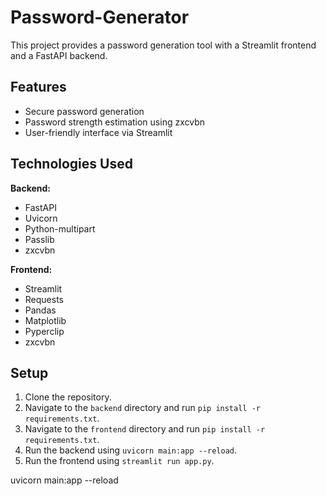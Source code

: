 # Password-Generator

This project provides a password generation tool with a Streamlit frontend and a FastAPI backend.

## Features

- Secure password generation
- Password strength estimation using zxcvbn
- User-friendly interface via Streamlit

## Technologies Used

**Backend:**

- FastAPI
- Uvicorn
- Python-multipart
- Passlib
- zxcvbn

**Frontend:**

- Streamlit
- Requests
- Pandas
- Matplotlib
- Pyperclip
- zxcvbn

## Setup

1. Clone the repository.
2. Navigate to the `backend` directory and run `pip install -r requirements.txt`.
3. Navigate to the `frontend` directory and run `pip install -r requirements.txt`.
4. Run the backend using `uvicorn main:app --reload`.
5. Run the frontend using `streamlit run app.py`.

uvicorn main:app --reload

